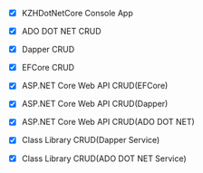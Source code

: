 - [x] KZHDotNetCore Console App

- [x] ADO DOT NET CRUD

- [x] Dapper CRUD

- [x] EFCore CRUD

- [x] ASP.NET Core Web API CRUD(EFCore)

- [x] ASP.NET Core Web API CRUD(Dapper)

- [x] ASP.NET Core Web API CRUD(ADO DOT NET)

- [x] Class Library CRUD(Dapper Service)

- [x] Class Library CRUD(ADO DOT NET Service)
